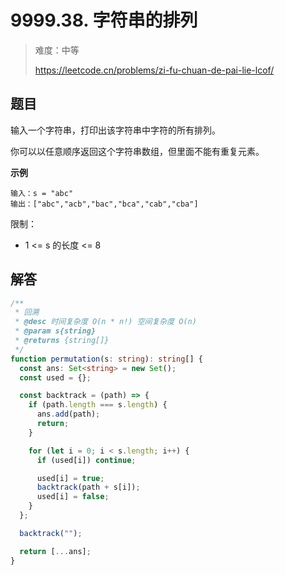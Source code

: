 # 9999.38. 字符串的排列

> 难度：中等
>
> https://leetcode.cn/problems/zi-fu-chuan-de-pai-lie-lcof/

## 题目

输入一个字符串，打印出该字符串中字符的所有排列。

你可以以任意顺序返回这个字符串数组，但里面不能有重复元素。

**示例**

```
输入：s = "abc"
输出：["abc","acb","bac","bca","cab","cba"]
```

限制：

- 1 <= s 的长度 <= 8

## 解答

```typescript
/**
 * 回溯
 * @desc 时间复杂度 O(n * n!) 空间复杂度 O(n)
 * @param s{string}
 * @returns {string[]}
 */
function permutation(s: string): string[] {
  const ans: Set<string> = new Set();
  const used = {};

  const backtrack = (path) => {
    if (path.length === s.length) {
      ans.add(path);
      return;
    }

    for (let i = 0; i < s.length; i++) {
      if (used[i]) continue;

      used[i] = true;
      backtrack(path + s[i]);
      used[i] = false;
    }
  };

  backtrack("");

  return [...ans];
}
```
